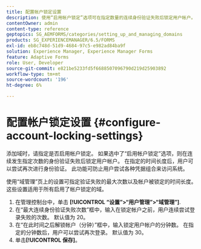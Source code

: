 ```yaml
---
title: 配置帐户锁定设置
description: 使用“启用帐户锁定”选项可在指定数量的连续身份验证失败后锁定用户帐户。
contentOwner: admin
content-type: reference
geptopics: SG_AEMFORMS/categories/setting_up_and_managing_domains
products: SG_EXPERIENCEMANAGER/6.5/FORMS
exl-id: eb8c748d-51d9-4684-97c5-e982ad84ba9f
solution: Experience Manager, Experience Manager Forms
feature: Adaptive Forms
role: User, Developer
source-git-commit: e821be5233fd5f6688507096790d219d25903892
workflow-type: tm+mt
source-wordcount: '196'
ht-degree: 6%

---
```


# 配置帐户锁定设置 {#configure-account-locking-settings}

添加域时，请指定是否启用帐户锁定。 如果选中了“启用帐户锁定”选项，则在连续发生指定次数的身份验证失败后锁定用户帐户。 在指定的时间长度后，用户可以尝试再次进行身份验证。 此功能可防止用户尝试各种凭据组合来访问系统。

使用“域管理”页上的设置可指定验证失败的最大次数以及帐户被锁定的时间长度。 这些设置适用于所有启用了帐户锁定的域。

1. 在管理控制台中，单击 **[!UICONTROL “设置”>“用户管理”>“域管理”]**.
1. 在“最大连续身份验证失败次数”框中，输入在锁定帐户之前，用户连续尝试登录失败的次数。 默认值为 20。
1. 在“在此时间之后解锁帐户（分钟）”框中，输入锁定用户帐户的分钟数。 在指定的分钟数后，用户可以尝试再次登录。 默认值为 30。
1. 单击&#x200B;**[!UICONTROL 保存]**。
